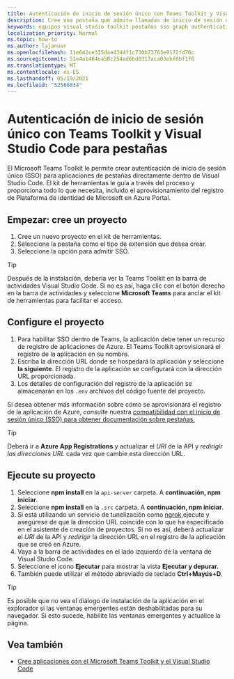 ```yaml
---
title: Autenticación de inicio de sesión único con Teams Toolkit y Visual Studio Code para pestañas
description: Cree una pestaña que admita llamadas de inicio de sesión único y Microsoft Graph directamente dentro de Visual Studio Code con la Microsoft Teams Toolkit
keywords: equipos visual studio toolkit pestañas sso graph authentication Plataforma de identidad de Azure
localization_priority: Normal
ms.topic: how-to
ms.author: lajanuar
ms.openlocfilehash: 11e642ce335dae4344f1c730b73763e9172fd76c
ms.sourcegitcommit: 51e4a1464ea58c254ad6bd0317aca03ebf6bf1f6
ms.translationtype: MT
ms.contentlocale: es-ES
ms.lasthandoff: 05/19/2021
ms.locfileid: "52566834"
---
```

# <a name="single-sign-on-authentication-with-teams-toolkit-and-visual-studio-code-for-tabs"></a>Autenticación de inicio de sesión único con Teams Toolkit y Visual Studio Code para pestañas

El Microsoft Teams Toolkit le permite crear autenticación de inicio de sesión único (SSO) para aplicaciones de pestañas directamente dentro de Visual Studio Code. El kit de herramientas le guía a través del proceso y proporciona todo lo que necesita, incluido el aprovisionamiento del registro de Plataforma de identidad de Microsoft en Azure Portal.

## <a name="get-started--create-a-project"></a>Empezar: cree un proyecto

1. Cree un nuevo proyecto en el kit de herramientas.
1. Seleccione la pestaña como el tipo de extensión que desea crear.
1. Seleccione la opción para admitir SSO.

> [!TIP]
> Después de la instalación, debería ver la Teams Toolkit en la barra de actividades Visual Studio Code. Si no es así, haga clic con el botón derecho en la barra de actividades y seleccione **Microsoft Teams** para anclar el kit de herramientas para facilitar el acceso.

## <a name="configure-your-project"></a>Configure el proyecto

1. Para habilitar SSO dentro de Teams, la aplicación debe tener un recurso de registro de aplicaciones de Azure. El Teams Toolkit aprovisionará el registro de la aplicación en su nombre.
1. Escriba la dirección URL donde se hospedará la aplicación y seleccione **la siguiente**. El registro de la aplicación se configurará con la dirección URL proporcionada.
1. Los detalles de configuración del registro de la aplicación se almacenarán en los `.env` archivos del código fuente del proyecto.

Si desea obtener más información sobre cómo se aprovisionará el registro de la aplicación de Azure, _consulte_ nuestra [compatibilidad con el inicio de sesión único (SSO) para obtener documentación sobre pestañas.](../tabs/how-to/authentication/auth-aad-sso.md)

> [!TIP]
> Deberá ir a **Azure App Registrations** y actualizar el *URI* de la API y *redirigir las direcciones URL* cada vez que cambie esta dirección URL.

## <a name="run-your-project"></a>Ejecute su proyecto

1. Seleccione **npm install** en la `api-server` carpeta. A **continuación, npm iniciar**.
1. Seleccione **npm install** en la `.src` carpeta. A **continuación, npm iniciar**.
1. Si está utilizando un servicio de tunelización como [ngrok,](https://ngrok.com/)ejecute y asegúrese de que la dirección URL coincide con lo que ha especificado en el asistente de creación de proyectos. Si no es así, deberá actualizar el _URI_ de la API y _redirigir_ la dirección URL en el registro de la aplicación que se creó en Azure.
1. Vaya a la barra de actividades en el lado izquierdo de la ventana de Visual Studio Code.
1. Seleccione el icono **Ejecutar** para mostrar la vista **Ejecutar y depurar.**
1. También puede utilizar el método abreviado de teclado **Ctrl+Mayús+D**.

> [!TIP]
> Es posible que no vea el diálogo de instalación de la aplicación en el explorador si las ventanas emergentes están deshabilitadas para su navegador. Si esto sucede, habilite las ventanas emergentes y actualice la página.

## <a name="see-also"></a>Vea también

- [Cree aplicaciones con el Microsoft Teams Toolkit y el Visual Studio Code](visual-studio-code-overview.md)
